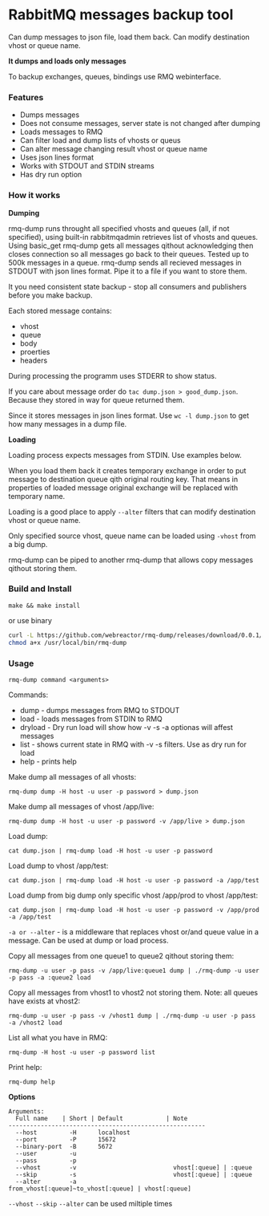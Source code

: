 RabbitMQ messages backup tool
=============================

Can dump messages to json file, load them back. Can modify destination vhost or queue name.

**It dumps and loads only messages**

To backup exchanges, queues, bindings use RMQ webinterface.

### Features

* Dumps messages
* Does not consume messages, server state is not changed after dumping
* Loads messages to RMQ
* Can filter load and dump lists of vhosts or queus
* Can alter message changing result vhost or queue name
* Uses json lines format
* Works with STDOUT and STDIN streams
* Has dry run option

### How it works

**Dumping**

rmq-dump runs throught all specified vhosts and queues (all, if not specified), using built-in rabbitmqadmin retrieves list of vhosts and queues.
Using basic_get rmq-dump gets all messages qithout acknowledging then closes connection so all messages go back to their queues.
Tested up to 500k messages in a queue. rmq-dump sends all recieved messages in STDOUT with json lines format. Pipe it to a file if you want to store them.

It you need consistent state backup - stop all consumers and publishers before you make backup.

Each stored message contains:

- vhost
- queue
- body
- proerties
- headers

During processing the programm uses STDERR to show status.

If you care about message order do `tac dump.json > good_dump.json`. Because they stored in way for queue returned them.

Since it stores messages in json lines format. Use `wc -l dump.json` to get how many messages in a dump file.

**Loading**

Loading process expects messages from STDIN. Use examples below.

When you load them back it creates temporary exchange in order to put message to destination queue qith original routing key.
That means in properties of loaded message original exchange will be replaced with temporary name.

Loading is a good place to apply `--alter` filters that can modify destination vhost or queue name.

Only specified source vhost, queue name can be loaded using `-vhost` from a big dump.

rmq-dump can be piped to another rmq-dump that allows copy messages qithout storing them.

### Build and Install

`make && make install`

or use binary

```bash 
curl -L https://github.com/webreactor/rmq-dump/releases/download/0.0.1/rmq-dump > /usr/local/bin/rmq-dump
chmod a+x /usr/local/bin/rmq-dump
```

### Usage

`rmq-dump command <arguments>`

Commands:

- dump - dumps messages from RMQ to STDOUT
- load - loads messages from STDIN to RMQ
- dryload - Dry run load will show how -v -s -a optionas will affest messages
- list - shows current state in RMQ with -v -s filters. Use as dry run for load
- help - prints help


Make dump all messages of all vhosts:

`rmq-dump dump -H host -u user -p password > dump.json`

Make dump all messages of vhost /app/live:

`rmq-dump dump -H host -u user -p password -v /app/live > dump.json`

Load dump:

`cat dump.json | rmq-dump load -H host -u user -p password`

Load dump to vhost /app/test:

`cat dump.json | rmq-dump load -H host -u user -p password -a /app/test`

Load dump from big dump only specific vhost /app/prod to vhost /app/test:

`cat dump.json | rmq-dump load -H host -u user -p password -v /app/prod -a /app/test`

`-a or --alter` - is a middleware that replaces vhost or/and queue value in a message. Can be used at dump or load process.

Copy all messages from one queue1 to queue2 qithout storing them:

`rmq-dump -u user -p pass -v /app/live:queue1 dump | ./rmq-dump -u user -p pass -a :queue2 load`

Copy all messages from vhost1 to vhost2 not storing them. Note: all queues have exists at vhost2:

`rmq-dump -u user -p pass -v /vhost1 dump | ./rmq-dump -u user -p pass -a /vhost2 load`

List all what you have in RMQ:

`rmq-dump -H host -u user -p password list`

Print help:

`rmq-dump help`


**Options**

```
Arguments:
  Full name    | Short | Default            | Note
-------------------------------------------------------
  --host         -H      localhost            
  --port         -P      15672                
  --binary-port  -B      5672                 
  --user         -u                           
  --pass         -p                           
  --vhost        -v                           vhost[:queue] | :queue
  --skip         -s                           vhost[:queue] | :queue
  --alter        -a                           from_vhost[:queue]~to_vhost[:queue] | vhost[:queue]

```

`--vhost` `--skip` `--alter` can be used miltiple times


